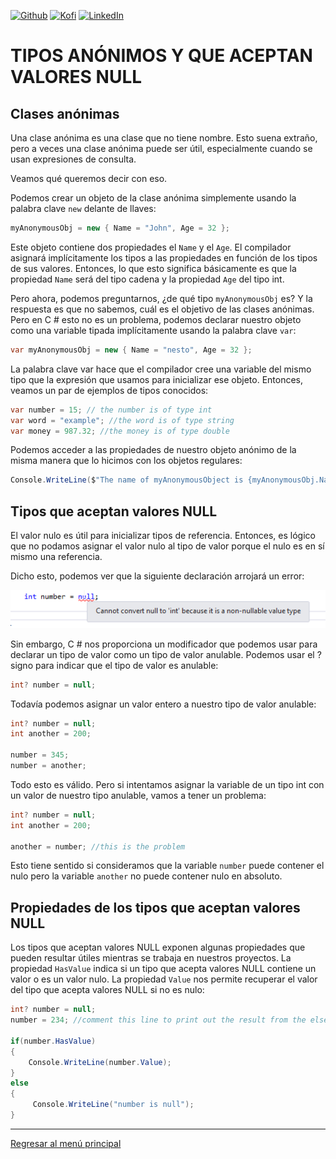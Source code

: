 [![Github][github-shield]][github-url]
[![Kofi][kofi-shield]][kofi-url]
[![LinkedIn][linkedin-shield]][linkedin-url]

# TIPOS ANÓNIMOS Y QUE ACEPTAN VALORES NULL

## Clases anónimas

Una clase anónima es una clase que no tiene nombre. Esto suena extraño, pero a veces una clase anónima puede ser útil, especialmente cuando se usan expresiones de consulta.

Veamos qué queremos decir con eso.

Podemos crear un objeto de la clase anónima simplemente usando la palabra clave `new` delante de llaves:

```csharp
myAnonymousObj = new { Name = "John", Age = 32 };
```

Este objeto contiene dos propiedades el `Name` y el `Age`. El compilador asignará implícitamente los tipos a las propiedades en función de los tipos de sus valores. Entonces, lo que esto significa básicamente es que la propiedad `Name` será del tipo cadena y la propiedad `Age` del tipo int.

Pero ahora, podemos preguntarnos, ¿de qué tipo `myAnonymousObj` es? Y la respuesta es que no sabemos, cuál es el objetivo de las clases anónimas. Pero en C # esto no es un problema, podemos declarar nuestro objeto como una variable tipada implícitamente usando la palabra clave `var`:

```csharp
var myAnonymousObj = new { Name = "nesto", Age = 32 };
```

La palabra clave var hace que el compilador cree una variable del mismo tipo que la expresión que usamos para inicializar ese objeto. Entonces, veamos un par de ejemplos de tipos conocidos:

```csharp
var number = 15; // the number is of type int
var word = "example"; //the word is of type string
var money = 987.32; //the money is of type double
```

Podemos acceder a las propiedades de nuestro objeto anónimo de la misma manera que lo hicimos con los objetos regulares:

```csharp
Console.WriteLine($"The name of myAnonymousObject is {myAnonymousObj.Name}, the age is {myAnonymousObj.Age}");
```

## Tipos que aceptan valores NULL

El valor nulo es útil para inicializar tipos de referencia. Entonces, es lógico que no podamos asignar el valor nulo al tipo de valor porque el nulo es en sí mismo una referencia.

Dicho esto, podemos ver que la siguiente declaración arrojará un error:

![img01](../../.github/img/poo/lesson03/01.png)

Sin embargo, C # nos proporciona un modificador que podemos usar para declarar un tipo de valor como un tipo de valor anulable. Podemos usar el ? signo para indicar que el tipo de valor es anulable:

```csharp
int? number = null;
```

Todavía podemos asignar un valor entero a nuestro tipo de valor anulable:

```csharp
int? number = null;
int another = 200;

number = 345;
number = another;
```

Todo esto es válido. Pero si intentamos asignar la variable de un tipo int con un valor de nuestro tipo anulable, vamos a tener un problema:

```csharp
int? number = null;
int another = 200;

another = number; //this is the problem
```

Esto tiene sentido si consideramos que la variable `number` puede contener el nulo pero la variable `another` no puede contener nulo en absoluto.

## Propiedades de los tipos que aceptan valores NULL

Los tipos que aceptan valores NULL exponen algunas propiedades que pueden resultar útiles mientras se trabaja en nuestros proyectos. La propiedad `HasValue` indica si un tipo que acepta valores NULL contiene un valor o es un valor nulo. La propiedad `Value` nos permite recuperar el valor del tipo que acepta valores NULL si no es nulo:

```csharp
int? number = null;
number = 234; //comment this line to print out the result from the else block

if(number.HasValue)
{
    Console.WriteLine(number.Value);
}
else
{
     Console.WriteLine("number is null");
}
```

---
[Regresar al menú principal](https://github.com/FernandoCalmet/dotnet-6-essencial)

<!--- reference style links --->
[github-shield]: https://img.shields.io/badge/-@fernandocalmet-%23181717?style=flat-square&logo=github
[github-url]: https://github.com/fernandocalmet
[kofi-shield]: https://img.shields.io/badge/-@fernandocalmet-%231DA1F2?style=flat-square&logo=kofi&logoColor=ff5f5f
[kofi-url]: https://ko-fi.com/fernandocalmet
[linkedin-shield]: https://img.shields.io/badge/-fernandocalmet-blue?style=flat-square&logo=Linkedin&logoColor=white&link=https://www.linkedin.com/in/fernandocalmet
[linkedin-url]: https://www.linkedin.com/in/fernandocalmet